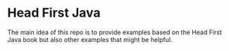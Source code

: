 ﻿# Head First Java
 The main idea of this repo is to provide examples based on the Head First Java book but also other examples that might be helpful.
